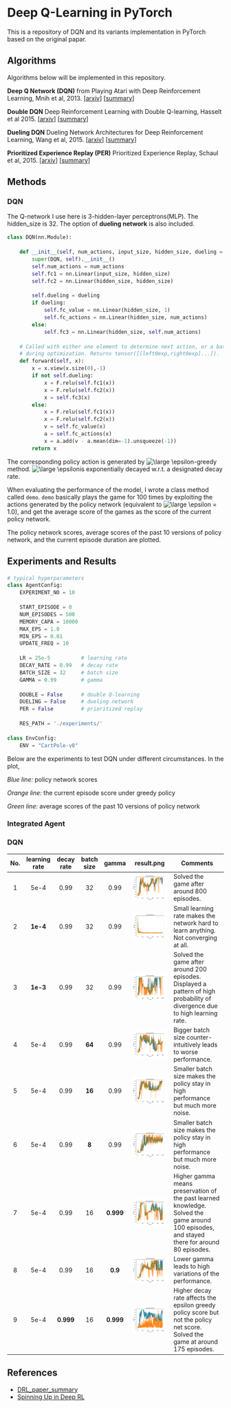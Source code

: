 # Deep Q-Learning in PyTorch

This is a repository of DQN and its variants implementation in PyTorch based on the original papar.

## Algorithms

Algorithms below will be implemented in this repository.

**Deep Q Network (DQN)** from Playing Atari with Deep Reinforcement Learning, Mnih et al, 2013. [[arxiv](https://arxiv.org/abs/1312.5602v1)] [[summary](https://github.com/RPC2/DRL_paper_summary/blob/master/01%20Model-Free%20RL/001%20Playing%20Atari%20with%20Deep%20Reinforcement%20Learning.md)]

**Double DQN** Deep Reinforcement Learning with Double Q-learning, Hasselt et al 2015. [[arxiv](https://arxiv.org/abs/1509.06461)] [[summary](https://github.com/RPC2/DRL_paper_summary/blob/master/01%20Model-Free%20RL/004%20Deep%20Reinforcement%20Learning%20with%20Double%20Q-learning.md)]

**Dueling DQN** Dueling Network Architectures for Deep Reinforcement Learning, Wang et al, 2015. [[arxiv](https://arxiv.org/abs/1511.06581)] [[summary](https://github.com/RPC2/DRL_paper_summary/blob/master/01%20Model-Free%20RL/003%20Dueling%20Network%20Architectures%20for%20Deep%20Reinforcement%20Learning.md)]

**Prioritized Experience Replay (PER)** Prioritized Experience Replay, Schaul et al, 2015.  [[arxiv](https://arxiv.org/abs/1511.05952)] [[summary](https://github.com/RPC2/DRL_paper_summary/blob/master/01%20Model-Free%20RL/005%20Prioritized%20Experience%20Replay.md)]

## Methods

### DQN

The Q-network I use here is 3-hidden-layer perceptrons(MLP). The hidden_size is 32. The option of **dueling network** is also included.

```python
class DQN(nn.Module):

    def __init__(self, num_actions, input_size, hidden_size, dueling = False):
        super(DQN, self).__init__()
        self.num_actions = num_actions
        self.fc1 = nn.Linear(input_size, hidden_size)
        self.fc2 = nn.Linear(hidden_size, hidden_size)

        self.dueling = dueling
        if dueling:
            self.fc_value = nn.Linear(hidden_size, 1)
            self.fc_actions = nn.Linear(hidden_size, num_actions)
        else:
            self.fc3 = nn.Linear(hidden_size, self.num_actions)
    
    # Called with either one element to determine next action, or a batch
    # during optimization. Returns tensor([[left0exp,right0exp]...]).
    def forward(self, x):
        x = x.view(x.size(0),-1)
        if not self.dueling:
            x = F.relu(self.fc1(x))
            x = F.relu(self.fc2(x))
            x = self.fc3(x)
        else:
            x = F.relu(self.fc1(x))
            x = F.relu(self.fc2(x))
            v = self.fc_value(x)
            a = self.fc_actions(x)
            x = a.add(v - a.mean(dim=-1).unsqueeze(-1))
        return x
```

The corresponding policy action is generated by <img src="https://latex.codecogs.com/svg.latex?\large&space;\epsilon" title="\large \epsilon" />-greedy method. <img src="https://latex.codecogs.com/svg.latex?\large&space;\epsilon" title="\large \epsilon" />is exponentially  decayed w.r.t. a designated decay rate.

When evaluating the performance of the model, I wrote a class method called `demo`. `demo` basically plays the game for 100 times by exploiting the actions generated by the policy network (equivalent to <img src="https://latex.codecogs.com/svg.latex?\large&space;\epsilon" title="\large \epsilon" /> = 1.0), and get the average score of the games as the score of the current policy network.

The policy network scores, average scores of the past 10 versions of policy network, and the current episode duration are plotted.

## Experiments and Results

```python
# typical hyperparameters
class AgentConfig:
    EXPERIMENT_NO = 10

    START_EPISODE = 0
    NUM_EPISODES = 500
    MEMORY_CAPA = 10000
    MAX_EPS = 1.0
    MIN_EPS = 0.01
    UPDATE_FREQ = 10
    
    LR = 25e-5          # learning rate
    DECAY_RATE = 0.99   # decay rate
    BATCH_SIZE = 32     # batch size
    GAMMA = 0.99        # gamma

    DOUBLE = False      # double Q-learning
    DUELING = False     # dueling network
    PER = False         # prioritized replay

    RES_PATH = './experiments/'

class EnvConfig:
    ENV = "CartPole-v0"
```

Below are the experiments to test DQN under different circumstances. In the plot,

*Blue line:* policy network scores

*Orange line:* the current episode score under greedy policy

*Green line:* average scores of the past 10 versions of policy network

### Integrated Agent



### DQN

| No.  | learning rate | decay rate | batch size |   gamma   | result.png                       | Comments                                                     |
| :--: | :-----------: | :--------: | :--------: | :-------: | -------------------------------- | ------------------------------------------------------------ |
|  1   |     5e-4      |    0.99    |     32     |   0.99    | ![1-result](assets/1-result.png) | Solved the game after around 800 episodes.                   |
|  2   |   **1e-4**    |    0.99    |     32     |   0.99    | ![2-result](assets/2-result.png) | Small learning rate makes the network hard to learn anything. Not converging at all. |
|  3   |   **1e-3**    |    0.99    |     32     |   0.99    | ![3-result](assets/3-result.png) | Solved the game after around 200 episodes. Displayed a pattern of high probability of divergence due to high learning rate. |
|  4   |     5e-4      |    0.99    |   **64**   |   0.99    | ![4-result](assets/4-result.png) | Bigger batch size counter-intuitively leads to worse performance. |
|  5   |     5e-4      |    0.99    |   **16**   |   0.99    | ![5-result](assets/5-result.png) | Smaller batch size makes the  policy stay in high performance but much more noise. |
|  6   |     5e-4      |    0.99    |   **8**    |   0.99    | ![6-result](assets/6-result.png) | Smaller batch size makes the  policy stay in high performance but much more noise. |
|  7   |     5e-4      |    0.99    |     16     | **0.999** | ![7-result](assets/7-result.png) | Higher gamma means preservation of the past learned knowledge. Solved the game around 100 episodes, and stayed there for around 80 episodes. |
|  8   |     5e-4      |    0.99    |     16     |  **0.9**  | ![8-result](assets/8-result.png) | Lower gamma leads to high variations of the performance.     |
|  9   |     5e-4      | **0.999**  |     16     | **0.999** | ![9-result](assets/9-result.png) | Higher decay rate affects the epsilon greedy policy score but not the policy net score. Solved the game at around 175 episodes. |

## References

- [DRL_paper_summary](https://github.com/RPC2/DRL_paper_summary)
- [Spinning Up in Deep RL](https://spinningup.openai.com/en/latest/)

